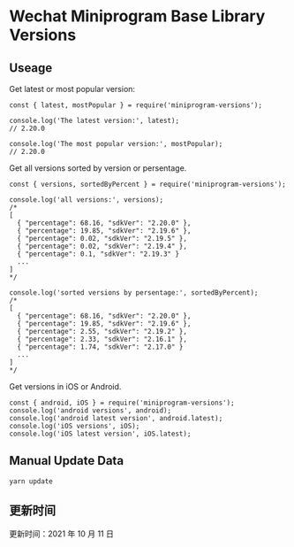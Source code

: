
# Wechat Miniprogram Base Library Versions

## Useage

Get latest or most popular version:

```;
const { latest, mostPopular } = require('miniprogram-versions');

console.log('The latest version:', latest);
// 2.20.0

console.log('The most popular version:', mostPopular);
// 2.20.0

```

Get all versions sorted by version or persentage.

```
const { versions, sortedByPercent } = require('miniprogram-versions');

console.log('all versions:', versions);
/*
[
  { "percentage": 68.16, "sdkVer": "2.20.0" },
  { "percentage": 19.85, "sdkVer": "2.19.6" },
  { "percentage": 0.02, "sdkVer": "2.19.5" },
  { "percentage": 0.02, "sdkVer": "2.19.4" },
  { "percentage": 0.1, "sdkVer": "2.19.3" }
  ...
]
*/

console.log('sorted versions by persentage:', sortedByPercent);
/*
[
  { "percentage": 68.16, "sdkVer": "2.20.0" },
  { "percentage": 19.85, "sdkVer": "2.19.6" },
  { "percentage": 2.55, "sdkVer": "2.19.2" },
  { "percentage": 2.33, "sdkVer": "2.16.1" },
  { "percentage": 1.74, "sdkVer": "2.17.0" }
  ...
]
*/
```

Get versions in iOS or Android.

```
const { android, iOS } = require('miniprogram-versions');
console.log('android versions', android);
console.log('android latest version', android.latest);
console.log('iOS versions', iOS);
console.log('iOS latest version', iOS.latest);
```

## Manual Update Data

```
yarn update
```

## 更新时间

更新时间：2021 年 10 月 11 日
